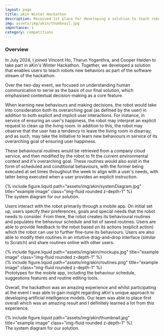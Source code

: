 ```yaml
---
layout: page
title: aKin Winter Hackathon
description: Received 1st place for developing a solution to teach robots new behaviours through user-defined outcomes and actions.
img: assets/img/akin/thumbnail.jpg
importance: 1
category: competitions
---
```

### Overview

In July 2024, I joined Vincent Ho, Tharun Yogenthra, and Cooper Haiden to take part in aKin's Winter Hackathon. Together, we developed a solution that enables users to teach robots new behaviors as part of the software stream of the hackathon.

Over the two-day event, we focused on understanding human communication to serve as the basis of our final solution, which emphasised contextual decision-making as a core feature. 

When learning new behaviours and making decisions, the robot would take into consideration both its overarching goal (as defined by the user) in addition to both explicit and implicit user interactions. For instance, in service of ensuring an user's happiness, the robot may interpret an explicit request to clean up the living room. In addition to this, the robot may observe that the user has a tendency to leave the living room in disarray, and as such, may take the initiative to learn new behaviours in service of its overarching goal of ensuring user happiness.

These behavioural routines would be retrieved from a company cloud service, and then modified by the robot to fit the current environmental context and it's overarching goal. These routines would also exist in the form of scheduled and conditional behaviours, with the former being executed at set times throughout the week to align with a user's needs, with latter being executed when a user provides an explicit instruction.

<div class="row justify-content-sm-center">
    <div class="col-sm-10 mt-3 mt-md-0">
        {% include figure.liquid path="assets/img/akin/systemDiagram.jpg" title="example image" class="img-fluid rounded z-depth-1" %}
    </div>
</div>
<div class="caption">
  The system diagram for our solution.
</div>

Users interact with the robot primarily through a mobile app. On initial set up, users specify their preferences, goals and special needs that the robot needs to consider. From there, the robot creates its behavioural routines and populates the behaviour schedule and list of saved routines. Users are able to provide feedback to the robot based on its actions (explicit action) which the robot can use to further fine-tune its behaviours. Users are also able to modify their routines in an intuitive drag-and-drop interface (similar to Scratch) and share routines online with other users.

<div class="row">
    <div class="col-sm-5 mt-3 mt-md-0">
        {% include figure.liquid path="assets/img/akin/mockups.jpg" title="example image" class="img-fluid rounded z-depth-1" %}
    </div>
    <div class="col-sm-6 mt-3 mt-md-0">
        {% include figure.liquid path="assets/img/akin/routines.png" title="example image" class="img-fluid rounded z-depth-1" %}
    </div>
</div>
<div class="caption">
  Prototypes for the mobile app, including the behaviour schedule, suggestions features and routine editing tools.
</div>

Overall, the hackathon was an amazing experience and whilst participating at the event I was able to gain insight regarding aKin's unique approach to developing artificial intelligence models. Our team was able to place first overall which was an amazing result and I definitely learned a lot from this experience.

<div class="row justify-content-sm-center">
    <div class="col-sm-10 mt-3 mt-md-0">
        {% include figure.liquid path="assets/img/akin/thumbnail.jpg" title="example image" class="img-fluid rounded z-depth-1" %}
    </div>
</div>
<div class="caption">
  The system diagram for our solution.
</div>